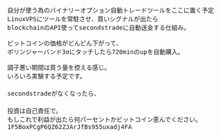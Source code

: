 <pre>
自分が使う為のバイナリーオプション自動トレードツールをここに置く予定
LinuxVPSにツールを常駐させ、買いシグナルが出たら
blockchainのAPI使ってsecondstradeに自動送金する仕組み。

ビットコインの価格がどんどん下がって、
ボリンジャーバンド3σにタッチしたら720minのupを自動購入。

調子悪い期間は買う量を控える感じ。
いろいろ実験する予定です。
　
secondstradeがなくなったら、
　
投資は自己責任で。
もしこれで利益が出たら何パーセントかビットコイン恵んでください。
1F5BoxPCgP6QZ62ZJArJfBs955uxadj4FA
</pre>
